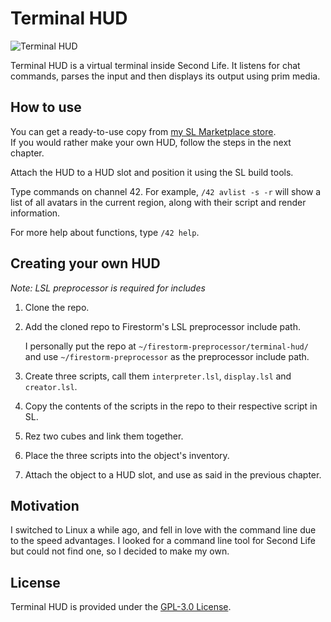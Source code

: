 # Terminal HUD
![Terminal HUD](https://user-images.githubusercontent.com/33850042/33088552-352bc11e-ceee-11e7-9a7a-1961bd6dd097.png "HUD")

Terminal HUD is a virtual terminal inside Second Life.
It listens for chat commands, parses the input and then displays its output
using prim media.

## How to use
You can get a ready-to-use copy from [my SL Marketplace store](https://marketplace.secondlife.com/stores/63546).  
If you would rather make your own HUD, follow the steps in the next chapter.

Attach the HUD to a HUD slot and position it using the SL build tools.

Type commands on channel 42. For example, `/42 avlist -s -r` will
show a list of all avatars in the current region, along with their script
and render information.

For more help about functions, type `/42 help`.

## Creating your own HUD
*Note: LSL preprocessor is required for includes*

1. Clone the repo.
2. Add the cloned repo to Firestorm's LSL preprocessor include path.

    I personally put the repo at `~/firestorm-preprocessor/terminal-hud/`
    and use `~/firestorm-preprocessor` as the preprocessor include path.
3. Create three scripts, call them `interpreter.lsl`, `display.lsl` and `creator.lsl`.
4. Copy the contents of the scripts in the repo to their respective script in SL.
5. Rez two cubes and link them together.
6. Place the three scripts into the object's inventory.
7. Attach the object to a HUD slot, and use as said in the previous chapter.

## Motivation
I switched to Linux a while ago, and fell in love with the command line due to
the speed advantages. I looked for a command line tool for Second Life but
could not find one, so I decided to make my own.

## License
Terminal HUD is provided under the [GPL-3.0 License](https://github.com/bird-get/terminal-hud/blob/master/LICENSE).
